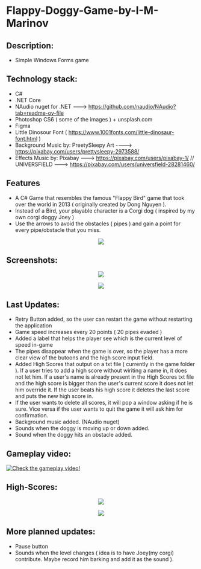 # Flappy-Doggy-Game-by-I-M-Marinov

## Description:

- Simple Windows Forms game
  
## Technology stack:
- C#
- .NET Core
- NAudio nuget for .NET ---> https://github.com/naudio/NAudio?tab=readme-ov-file
- Photoshop CS6 ( some of the images ) + unsplash.com
- Figma
- Little Dinosour Font ( https://www.1001fonts.com/little-dinosaur-font.html )
- Background Music by: PreetySleepy Art ----> https://pixabay.com/users/prettysleepy-2973588/
- Effects Music by: Pixabay ---> https://pixabay.com/users/pixabay-1/ // UNIVERSFIELD ---> https://pixabay.com/users/universfield-28281460/

  

## Features
- A C# Game that resembles the famous "Flappy Bird" game that took over the world in 2013 ( originally created by Dong Nguyen ).
- Instead of a Bird, your playable character is a Corgi dog ( inspired by my own corgi doggy Joey ) 
- Use the arrows to avoid the obstacles ( pipes ) and gain a point for every pipe/obstacle that you miss.

<p align="center">
<img src="./joey-png.png">
</p>

## Screenshots: 

<p align="center">
<img src="./flappy-doggie-game.PNG">
</p>

<p align="center">
<img src="./flappy-doggie-game4.PNG">
</p>

## Last Updates: 

- Retry Button added, so the user can restart the game without restarting the application
- Game speed increases every 20 points ( 20 pipes evaded )
- Added a label that helps the player see which is the current level of speed in-game
- The pipes disappear when the game is over, so the player has a more clear view of the butoons and the high score input field.
- Added High Scores that output on a txt file ( currently in the game folder ). If a user tries to add a high score without wiriting a name in, it does not let him. If a user's name is already present in the High Scores txt file and the high score is bigger than the user's current score it does not let him override it. If the user beats his high score it deletes the last score and puts the new high score in.
- If the user wants to delete all scores, it will pop a window asking if he is sure. Vice versa if the user wants to quit the game it will ask him for confirmation. 
- Background music added. (NAudio nuget)
- Sounds when the doggy is moving up or down added.
- Sound when the doggy hits an obstacle added.

## Gameplay video: 

[![Check the gameplay video!](https://img.youtube.com/vi/fjd_cWuVttM/0.jpg)](https://www.youtube.com/watch?v=fjd_cWuVttM)


## High-Scores:

<p align="center">
<img src="./high-scores1.png">
</p>

<p align="center">
<img src="./high-scores2.png">
</p>


## More planned updates:

- Pause button
- Sounds when the level changes ( idea is to have Joey(my corgi) contribute. Maybe record him barking and add it as the sound ). 

  








 
